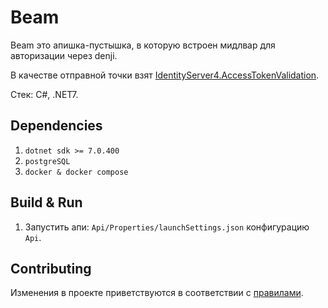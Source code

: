 # Beam

Beam это апишка-пустышка, в которую встроен мидлвар для авторизации через denji.

В качестве отправной точки взят
[IdentityServer4.AccessTokenValidation](https://github.com/IdentityServer/IdentityServer4.AccessTokenValidation).

Стек: C#, .NET7.

## Dependencies

1. `dotnet sdk >= 7.0.400`
2. `postgreSQL`
3. `docker & docker compose`

## Build & Run

1. Запустить апи: `Api/Properties/launchSettings.json` конфигурацию `Api`.

## Contributing

Изменения в проекте приветствуются в соответствии с [правилами](https://github.com/yaiam/.github/blob/main/CONTRIBUTING.md).